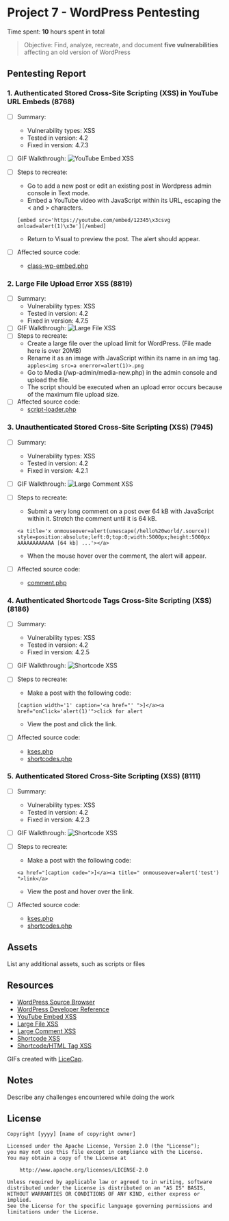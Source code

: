 # Project 7 - WordPress Pentesting

Time spent: **10** hours spent in total

> Objective: Find, analyze, recreate, and document **five vulnerabilities** affecting an old version of WordPress

## Pentesting Report

### 1. Authenticated Stored Cross-Site Scripting (XSS) in YouTube URL Embeds (8768)
  - [ ] Summary: 
    - Vulnerability types: XSS
    - Tested in version: 4.2
    - Fixed in version: 4.7.3
  - [ ] GIF Walkthrough: ![YouTube Embed XSS](https://raw.githubusercontent.com/greenteas/week7-wp/master/youtubeEmbedXSS.gif)
  - [ ] Steps to recreate: 
    - Go to add a new post or edit an existing post in Wordpress admin console in Text mode.
    - Embed a YouTube video with JavaScript within its URL, escaping the < and > characters.
    
    ```[embed src='https://youtube.com/embed/12345\x3csvg onload=alert(1)\x3e'][/embed]```
    - Return to Visual to preview the post. The alert should appear.
  - [ ] Affected source code:
    - [class-wp-embed.php](https://core.trac.wordpress.org/browser/branches/4.2/src/wp-includes/class-wp-embed.php)

### 2. Large File Upload Error XSS (8819)
  - [ ] Summary: 
    - Vulnerability types: XSS
    - Tested in version: 4.2
    - Fixed in version: 4.7.5
  - [ ] GIF Walkthrough: ![Large File XSS](https://raw.githubusercontent.com/greenteas/week7-wp/master/largefileXSS.gif)
  - [ ] Steps to recreate: 
    - Create a large file over the upload limit for WordPress. (File made here is over 20MB)
    - Rename it as an image with JavaScript within its name in an img tag.
    ```apples<img src=a onerror=alert(1)>.png```
    - Go to Media (/wp-admin/media-new.php) in the admin console and upload the file.
    - The script should be executed when an upload error occurs because of the maximum file upload size.
  - [ ] Affected source code:
    - [script-loader.php](https://core.trac.wordpress.org/browser/branches/4.2/src/wp-includes/script-loader.php)

### 3. Unauthenticated Stored Cross-Site Scripting (XSS) (7945)
  - [ ] Summary: 
    - Vulnerability types: XSS
    - Tested in version: 4.2
    - Fixed in version: 4.2.1
  - [ ] GIF Walkthrough: ![Large Comment XSS](https://raw.githubusercontent.com/greenteas/week7-wp/master/largecomment.gif)
  - [ ] Steps to recreate: 
    - Submit a very long comment on a post over 64 kB with JavaScript within it. Stretch the comment until it is 64 kB.
    
    ```<a title='x onmouseover=alert(unescape(/hello%20world/.source)) style=position:absolute;left:0;top:0;width:5000px;height:5000px AAAAAAAAAAAA [64 kb] ...'></a>```
    - When the mouse hover over the comment, the alert will appear.
  - [ ] Affected source code:
    - [comment.php](https://core.trac.wordpress.org/browser/branches/4.2/src/wp-includes/comment.php)

### 4. Authenticated Shortcode Tags Cross-Site Scripting (XSS) (8186)
  - [ ] Summary: 
    - Vulnerability types: XSS
    - Tested in version: 4.2
    - Fixed in version: 4.2.5
  - [ ] GIF Walkthrough: ![Shortcode XSS](https://raw.githubusercontent.com/greenteas/week7-wp/master/shortcode.gif)
  - [ ] Steps to recreate: 
    - Make a post with the following code:
    
    ```[caption width='1' caption='<a href="' ">]</a><a href="onClick='alert(1)'">click for alert```
    - View the post and click the link.
  - [ ] Affected source code:
    - [kses.php](https://core.trac.wordpress.org/browser/branches/4.2/src/wp-includes/kses.php)
    - [shortcodes.php](https://core.trac.wordpress.org/browser/branches/4.2/src/wp-includes/shortcodes.php)

### 5. Authenticated Stored Cross-Site Scripting (XSS) (8111)
  - [ ] Summary: 
    - Vulnerability types: XSS
    - Tested in version: 4.2
    - Fixed in version: 4.2.3
  - [ ] GIF Walkthrough: ![Shortcode XSS](https://raw.githubusercontent.com/greenteas/week7-wp/master/shortcode2.gif)
  - [ ] Steps to recreate: 
    - Make a post with the following code:
    
    ```<a href="[caption code=">]</a><a title=" onmouseover=alert('test')  ">link</a>```
    - View the post and hover over the link.
  - [ ] Affected source code:
    - [kses.php](https://core.trac.wordpress.org/browser/branches/4.2/src/wp-includes/kses.php)
    - [shortcodes.php](https://core.trac.wordpress.org/browser/branches/4.2/src/wp-includes/shortcodes.php)

## Assets

List any additional assets, such as scripts or files

## Resources

- [WordPress Source Browser](https://core.trac.wordpress.org/browser/)
- [WordPress Developer Reference](https://developer.wordpress.org/reference/)
- [YouTube Embed XSS](https://blog.sucuri.net/2017/03/stored-xss-in-wordpress-core.html)
- [Large File XSS](https://hackerone.com/reports/203515)
- [Large Comment XSS](https://packetstormsecurity.com/files/131644/)
- [Shortcode XSS](http://blog.checkpoint.com/2015/09/15/finding-vulnerabilities-in-core-wordpress-a-bug-hunters-trilogy-part-iii-ultimatum/)
- [Shortcode/HTML Tag XSS](https://klikki.fi/adv/wordpress3.html)

GIFs created with [LiceCap](http://www.cockos.com/licecap/).

## Notes

Describe any challenges encountered while doing the work

## License

    Copyright [yyyy] [name of copyright owner]

    Licensed under the Apache License, Version 2.0 (the "License");
    you may not use this file except in compliance with the License.
    You may obtain a copy of the License at

        http://www.apache.org/licenses/LICENSE-2.0

    Unless required by applicable law or agreed to in writing, software
    distributed under the License is distributed on an "AS IS" BASIS,
    WITHOUT WARRANTIES OR CONDITIONS OF ANY KIND, either express or implied.
    See the License for the specific language governing permissions and
    limitations under the License.
